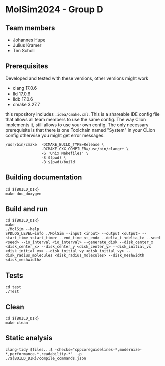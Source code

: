 MolSim2024 - Group D
===

## Team members

- Johannes Hupe
- Julius Kramer
- Tim Scholl

## Prerequisites

Developed and tested with these versions, other versions might work

- clang 17.0.6
- lld 17.0.6
- lldb 17.0.6
- cmake 3.27.7

this repository includes `.idea/cmake.xml`.
This is a shareable IDE config file that allows all team members to use the same config.
The way Clion implements it, still allows to use your own config.
The only necessary prerequisite is that there is one Toolchain named "System" in your CLion config otherwise you might
get error messages.

```shell
/usr/bin/cmake  -DCMAKE_BUILD_TYPE=Release \
                -DCMAKE_CXX_COMPILER=/usr/bin/clang++ \
                -G 'Unix Makefiles' \
                -S $(pwd) \
                -B $(pwd)/build
```

## Building documentation

```shell
cd ${BUILD_DIR}
make doc_doxygen
```

## Build and run

```shell
cd ${BUILD_DIR}
make
./MolSim --help
SPDLOG_LEVEL=info ./MolSim --input <input> --output <output> --start_time <start_time> --end_time <t_end> --delta_t <delta_t> --seed <seed> --io_interval <io_interval> --generate_disk --disk_center_x <disk_center_x> --disk_center_y <disk_center_y> --disk_initial_vx <disk_initial_vx> --disk_initial_vy <disk_initial_vy> --disk_radius_molecules <disk_radius_molecules> --disk_meshwidth <disk_meshwidth>
```

## Tests
```shell
cd test
./Test
```

## Clean

```shell
cd ${BUILD_DIR}
make clean
```

## Static analysis

```shell 
clang-tidy $files...$ -checks="cppcoreguidelines-*,modernize-*,performance-*,readability-*"  -p ./${BUILD_DIR}/compile_commands.json  
```
